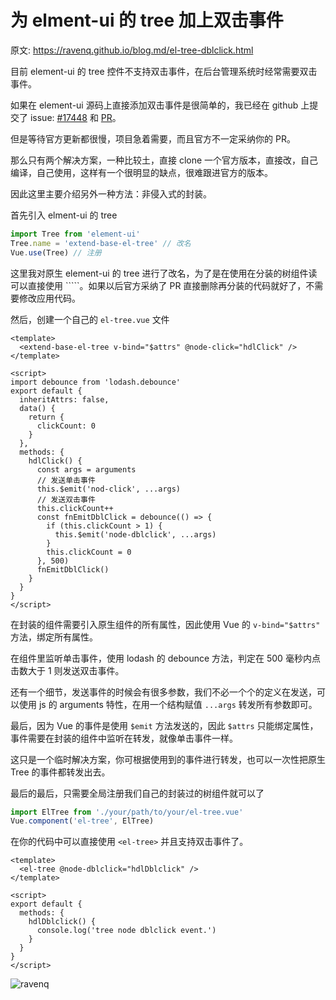# 为 elment-ui 的 tree 加上双击事件

原文: <https://ravenq.github.io/blog.md/el-tree-dblclick.html>

目前 element-ui 的 tree 控件不支持双击事件，在后台管理系统时经常需要双击事件。

如果在 element-ui 源码上直接添加双击事件是很简单的，我已经在 github 上提交了 issue: [#17448](https://github.com/ElemeFE/element/issues/17488) 和 [PR](https://github.com/ElemeFE/element/pull/17499)。

但是等待官方更新都很慢，项目急着需要，而且官方不一定采纳你的 PR。

那么只有两个解决方案，一种比较土，直接 clone 一个官方版本，直接改，自己编译，自己使用，这样有一个很明显的缺点，很难跟进官方的版本。

因此这里主要介绍另外一种方法：非侵入式的封装。

首先引入 elment-ui  的  tree 

```js
import Tree from 'element-ui'
Tree.name = 'extend-base-el-tree' // 改名
Vue.use(Tree) // 注册
```

这里我对原生 element-ui 的 tree 进行了改名，为了是在使用在分装的树组件读可以直接使用  ```<el-tree>``。如果以后官方采纳了 PR 直接删除再分装的代码就好了，不需要修改应用代码。

然后，创建一个自己的 ```el-tree.vue``` 文件

```vue
<template>
  <extend-base-el-tree v-bind="$attrs" @node-click="hdlClick" />
</template>

<script>
import debounce from 'lodash.debounce'
export default {
  inheritAttrs: false,
  data() {
    return {
      clickCount: 0
    }
  },
  methods: {
    hdlClick() {
      const args = arguments
      // 发送单击事件
      this.$emit('nod-click', ...args)
      // 发送双击事件
      this.clickCount++
      const fnEmitDblClick = debounce(() => {
        if (this.clickCount > 1) {
          this.$emit('node-dblclick', ...args)
        }
        this.clickCount = 0
      }, 500)
      fnEmitDblClick()
    }
  }
}
</script>
```

在封装的组件需要引入原生组件的所有属性，因此使用 Vue 的 ```v-bind="$attrs"``` 方法，绑定所有属性。

在组件里监听单击事件，使用 lodash 的 debounce 方法，判定在 500 毫秒内点击数大于 1 则发送双击事件。

还有一个细节，发送事件的时候会有很多参数，我们不必一个个的定义在发送，可以使用 js 的 arguments 特性，在用一个结构赋值 ```...args``` 转发所有参数即可。

最后，因为 Vue 的事件是使用 ```$emit``` 方法发送的，因此 ```$attrs``` 只能绑定属性，事件需要在封装的组件中监听在转发，就像单击事件一样。

这只是一个临时解决方案，你可根据使用到的事件进行转发，也可以一次性把原生 Tree 的事件都转发出去。

最后的最后，只需要全局注册我们自己的封装过的树组件就可以了

```js
import ElTree from './your/path/to/your/el-tree.vue'
Vue.component('el-tree', ElTree)
```

在你的代码中可以直接使用 ```<el-tree>``` 并且支持双击事件了。

```vue
<template>
  <el-tree @node-dblclick="hdlDblclick" />
</template>

<script>
export default {
  methods: {
    hdlDblclick() {
      console.log('tree node dblclick event.')
    }
  }
}
</script>
```
![ravenq](https://ravenq-1251588610.cos.ap-guangzhou.myqcloud.com/ravenq-qr-gray.png)
